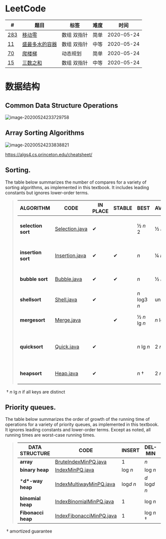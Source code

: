 # LeetCode

| #                                                            | 题目                           | 标签        | 难度 | 时间       |
| ------------------------------------------------------------ | ------------------------------ | ----------- | ---- | ---------- |
| [283](https://leetcode-cn.com/problems/move-zeroes/)         | [移动零](283/README.md)        | 数组 双指针 | 简单 | 2020-05-24 |
| [11](https://leetcode-cn.com/problems/container-with-most-water/) | [盛最多水的容器](11/README.md) | 数组 双指针 | 中等 | 2020-05-24 |
| [70](https://leetcode-cn.com/problems/climbing-stairs/)      | [爬楼梯](70/README.md)         | 动态规划    | 简单 | 2020-05-24 |
| [15](https://leetcode-cn.com/problems/3sum/)                 | [三数之和](15/README.md)       | 数组 双指针 | 中等 | 2020-05-24 |



# 数据结构

## Common Data Structure Operations

![image-20200524233729758](https://i.loli.net/2020/05/24/Xkyf3YnCVsGPhpO.png)

## Array Sorting Algorithms

![image-20200524233838821](https://i.loli.net/2020/05/24/4QqPkKEmyNvFZdz.png)

https://algs4.cs.princeton.edu/cheatsheet/

## Sorting.

 The table below summarizes the number of compares for a variety of sorting algorithms, as implemented in this textbook. It includes leading constants but ignores lower-order terms.



> | ALGORITHM          | CODE                                                         | IN PLACE | STABLE | BEST         | AVERAGE      | WORST        | REMARKS                                                  |
> | ------------------ | ------------------------------------------------------------ | -------- | ------ | ------------ | ------------ | ------------ | -------------------------------------------------------- |
> | **selection sort** | [Selection.java](https://algs4.cs.princeton.edu/21elementary/Selection.java.html) | ✔        |        | ½ *n* 2      | ½ *n* 2      | ½ *n* 2      | *n* exchanges; quadratic in best case                    |
> | **insertion sort** | [Insertion.java](https://algs4.cs.princeton.edu/21elementary/Insertion.java.html) | ✔        | ✔      | *n*          | ¼ *n* 2      | ½ *n* 2      | use for small or partially-sorted arrays                 |
> | **bubble sort**    | [Bubble.java](https://algs4.cs.princeton.edu/21elementary/Bubble.java.html) | ✔        | ✔      | *n*          | ½ *n* 2      | ½ *n* 2      | rarely useful; use insertion sort instead                |
> | **shellsort**      | [Shell.java](https://algs4.cs.princeton.edu/21elementary/Shell.java.html) | ✔        |        | *n* log3 *n* | unknown      | c *n* 3/2    | tight code; subquadratic                                 |
> | **mergesort**      | [Merge.java](https://algs4.cs.princeton.edu/22mergesort/Merge.java.html) |          | ✔      | ½ *n* lg *n* | *n* lg *n*   | *n* lg *n*   | *n* log *n* guarantee; stable                            |
> | **quicksort**      | [Quick.java](https://algs4.cs.princeton.edu/23quicksort/Quick.java.html) | ✔        |        | *n* lg *n*   | 2 *n* ln *n* | ½ *n* 2      | *n* log *n* probabilistic guarantee; fastest in practice |
> | **heapsort**       | [Heap.java](https://algs4.cs.princeton.edu/24pq/Heap.java.html) | ✔        |        | *n* †        | 2 *n* lg *n* | 2 *n* lg *n* | *n* log *n* guarantee; in place                          |

​                                                                                                                                                                              † *n* lg *n* if all keys are distinct

## Priority queues.

 The table below summarizes the order of growth of the running time of operations for a variety of priority queues, as implemented in this textbook. It ignores leading constants and lower-order terms. Except as noted, all running times are worst-case running times.



> | DATA STRUCTURE     | CODE                                                         | INSERT     | DEL-MIN        | MIN  | DEC-KEY    | DELETE         | MERGE   |
> | ------------------ | ------------------------------------------------------------ | ---------- | -------------- | ---- | ---------- | -------------- | ------- |
> | **array**          | [BruteIndexMinPQ.java](https://algs4.cs.princeton.edu/24pq/BruteIndexMinPQ.java.html) | 1          | *n*            | *n*  | 1          | 1              | *n*     |
> | **binary heap**    | [IndexMinPQ.java](https://algs4.cs.princeton.edu/24pq/IndexMinPQ.java.html) | log *n*    | log *n*        | 1    | log *n*    | log *n*        | *n*     |
> | ***d\*-way heap**  | [IndexMultiwayMinPQ.java](https://algs4.cs.princeton.edu/99misc/IndexMultiwayMinPQ.java.html) | log*d* *n* | *d* log*d* *n* | 1    | log*d* *n* | *d* log*d* *n* | *n*     |
> | **binomial heap**  | [IndexBinomialMinPQ.java](https://algs4.cs.princeton.edu/99misc/IndexBinomialMinPQ.java.html) | 1          | log *n*        | 1    | log *n*    | log *n*        | log *n* |
> | **Fibonacci heap** | [IndexFibonacciMinPQ.java](https://algs4.cs.princeton.edu/99misc/IndexFibonacciMinPQ.java.html) | 1          | log *n* †      | 1    | 1 †        | log *n* †      | 1       |

​                                                                                                                                                                                         † amortized guarantee

